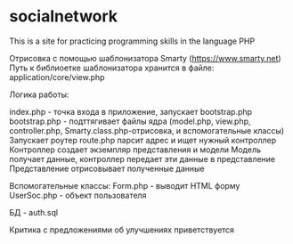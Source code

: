 # socialnetwork
This is a site for practicing programming skills in the language PHP

Отрисовка с помощью шаблонизатора Smarty (https://www.smarty.net)
Путь к библиоетке шаблонизатора хранится в файле: application/core/view.php

Логика работы:

index.php - точка входа в приложение, запускает bootstrap.php
bootstrap.php - подттягивает файлы ядра (model.php, view.php, controller.php, Smarty.class.php-отрисовка, и вспомогательные классы)
Запускает роутер
route.php парсит адрес и ищет нужный контроллер
Контроллер создает экземпляр представления и модели
Модель получает данные, контроллер передает эти данные в представление
Представление отрисовывает полученные данные

Вспомогательные классы:
Form.php - выводит HTML форму
UserSoc.php - объект пользователя

БД - auth.sql

Критика с предложениями об улучшениях приветствуется
